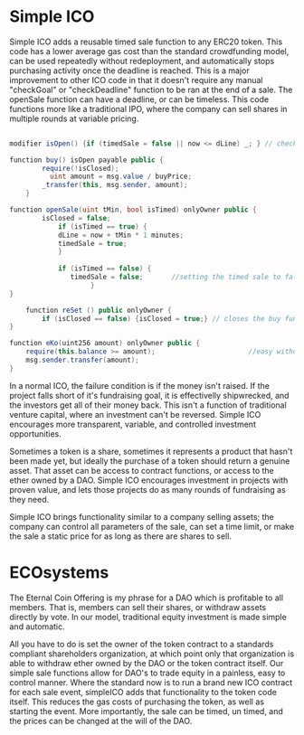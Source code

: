 # Simple ICO
Simple ICO adds a reusable timed sale function to any ERC20 token. This code has a lower average gas cost than the standard crowdfunding model, can be used repeatedly without redeployment, and automatically stops purchasing activity once the deadline is reached. This is a major improvement to other ICO code in that it doesn't require any manual "checkGoal" or "checkDeadline" function to be ran at the end of a sale. The openSale function can have a deadline, or can be timeless. This code functions more like a traditional IPO, where the company can sell shares in multiple rounds at variable pricing.

```C#
    
modifier isOpen() {if (timedSale = false || now <= dLine) _; } // checks deadline if timed sale is true

function buy() isOpen payable public {
        require(!isClosed);
	      uint amount = msg.value / buyPrice;             
        _transfer(this, msg.sender, amount);              
    }

function openSale(uint tMin, bool isTimed) onlyOwner public {
		isClosed = false;
		    if (isTimed == true) {
		    dLine = now + tMin * 1 minutes;
		    timedSale = true;
			}
		
		    if (isTimed == false) {
			   timedSale = false;       //setting the timed sale to false, opens the buy function
					}
}

	function reSet () public onlyOwner {
		if (isClosed == false) {isClosed = true;} // closes the buy function for untimed sale events
}

function eKo(uint256 amount) onlyOwner public {             
    require(this.balance >= amount);                       //easy withdraw function gives immediate access to funds raised
    msg.sender.transfer(amount);
}
```
In a normal ICO, the failure condition is if the money isn't raised. If the project falls short of it's fundraising goal, it is effectivelly shipwrecked, and the investors get all of their money back. This isn't a function of traditional venture capital, where an investment can't be reversed. Simple ICO encourages more transparent, variable, and controlled investment opportunities.

Sometimes a token is a share, sometimes it represents a product that hasn't been made yet, but ideally the purchase of a token should return a genuine asset. That asset can be access to contract functions, or access to the ether owned by a DAO. Simple ICO encourages investment in projects with proven value, and lets those projects do as many rounds of fundraising as they need. 

Simple ICO brings functionality similar to a company selling assets; the company can control all parameters of the sale, can set a time limit, or make the sale a static price for as long as there are shares to sell.

# ECOsystems
The Eternal Coin Offering is my phrase for a DAO which is profitable to all members. That is, members can sell their shares, or withdraw assets directly by vote. In our model, traditional equity investment is made simple and automatic. 

All you have to do is set the owner of the token contract to a standards compliant shareholders organization, at which point only that organization is able to withdraw ether owned by the DAO or the token contract itself. Our simple sale functions allow for DAO's to trade equity in a painless, easy to control manner. Where the standard now is to run a brand new ICO contract for each sale event, simpleICO adds that functionality to the token code itself. This reduces the gas costs of purchasing the token, as well as starting the event. More importantly, the sale can be timed, un timed, and the prices can be changed at the will of the DAO.
